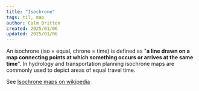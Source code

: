 ```yaml
---
title: "Isochrone"
tags: til, map
author: Colm Britton
created: 2025/01/06
updated: 2025/01/06
---
```


An isochrone (iso = equal, chrone = time) is defined as "**a line drawn on a map connecting points at which something occurs or arrives at the same time**". In hydrology and transportation planning isochrone maps are commonly used to depict areas of equal travel time.

See [Isochrone maps on wikipedia](https://en.wikipedia.org/wiki/Isochrone_map)
